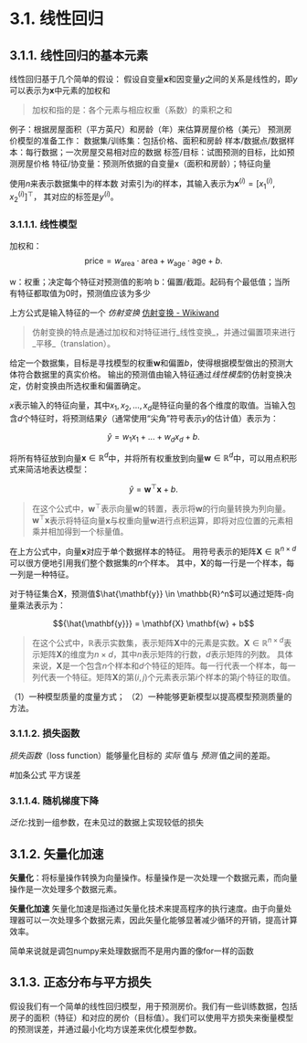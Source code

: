 # 3.1. 线性回归

## 3.1.1. 线性回归的基本元素
线性回归基于几个简单的假设：
假设自变量$\mathbf{x}$和因变量$y$之间的关系是线性的，即$y$可以表示为$\mathbf{x}$中元素的加权和
> 加权和指的是：各个元素与相应权重（系数）的乘积之和

例子：根据房屋面积（平方英尺）和房龄（年）来估算房屋价格（美元）
预测房价模型的准备工作：
数据集/训练集：包括价格、面积和房龄
样本/数据点/数据样本：每行数据；一次房屋交易相对应的数据
标签/目标：试图预测的目标，比如预测房屋价格
特征/协变量：预测所依据的自变量x（面积和房龄）；特征向量

使用$n$来表示数据集中的样本数
对索引为$i$的样本，其输入表示为$\mathbf{x}^{(i)} = [x_1^{(i)}, x_2^{(i)}]^\top$，
其对应的标签是$y^{(i)}$。

### 3.1.1.1. 线性模型
加权和：
$$\mathrm{price} = w_{\mathrm{area}} \cdot \mathrm{area} + w_{\mathrm{age}} \cdot \mathrm{age} + b.$$

w：权重；决定每个特征对预测值的影响
b：偏置/截距。起码有个最低值；当所有特征都取值为0时，预测值应该为多少

上方公式是输入特征的一个 _仿射变换_
[仿射变换 - Wikiwand](https://www.wikiwand.com/zh-hans/%E4%BB%BF%E5%B0%84%E5%8F%98%E6%8D%A2)
> 仿射变换的特点是通过加权和对特征进行_线性变换_，并通过偏置项来进行_平移_（translation）。

给定一个数据集，目标是寻找模型的权重$\mathbf{w}$和偏置$b$，使得根据模型做出的预测大体符合数据里的真实价格。
输出的预测值由输入特征通过*线性模型*的仿射变换决定，仿射变换由所选权重和偏置确定。

$x$表示输入的特征向量，其中$x_1, x_2, ..., x_d$是特征向量的各个维度的取值。当输入包含$d$个特征时，将预测结果$\hat{y}$（通常使用“尖角”符号表示$y$的估计值）表示为：

$$\hat{y} = w_1  x_1 + ... + w_d  x_d + b.$$

将所有特征放到向量$\mathbf{x} \in \mathbb{R}^d$中，并将所有权重放到向量$\mathbf{w} \in \mathbb{R}^d$中，可以用点积形式来简洁地表达模型：

$$\hat{y} = \mathbf{w}^\top \mathbf{x} + b.$$

> 在这个公式中，$\mathbf{w}^\top$表示向量$\mathbf{w}$的转置，表示将$\mathbf{w}$的行向量转换为列向量。$\mathbf{w}^\top \mathbf{x}$表示将特征向量$\mathbf{x}$与权重向量$\mathbf{w}$进行点积运算，即将对应位置的元素相乘并相加得到一个标量值。

在上方公式中，向量$\mathbf{x}$对应于单个数据样本的特征。
用符号表示的矩阵$\mathbf{X} \in \mathbb{R}^{n \times d}$可以很方便地引用我们整个数据集的$n$个样本。
其中，$\mathbf{X}$的每一行是一个样本，每一列是一种特征。

对于特征集合$\mathbf{X}$，预测值$\hat{\mathbf{y}} \in \mathbb{R}^n$可以通过矩阵-向量乘法表示为：

$${\hat{\mathbf{y}}} = \mathbf{X} \mathbf{w} + b$$

> 在这个公式中，$\mathbb{R}$表示实数集，表示矩阵$\mathbf{X}$中的元素是实数。$\mathbf{X} \in \mathbb{R}^{n \times d}$表示矩阵$\mathbf{X}$的维度为$n \times d$，其中$n$表示矩阵的行数，$d$表示矩阵的列数。
> 具体来说，$\mathbf{X}$是一个包含$n$个样本和$d$个特征的矩阵。每一行代表一个样本，每一列代表一个特征。矩阵$\mathbf{X}$的第$(i,j)$个元素表示第$i$个样本的第$j$个特征的取值。


（1）一种模型质量的度量方式； （2）一种能够更新模型以提高模型预测质量的方法。


### 3.1.1.2. 损失函数
_损失函数_（loss function）能够量化目标的 _实际_ 值与 _预测_ 值之间的差距。

#加条公式 平方误差

### 3.1.1.4. 随机梯度下降
_泛化_:找到一组参数，在未见过的数据上实现较低的损失

## 3.1.2. 矢量化加速
**矢量化**：将标量操作转换为向量操作。标量操作是一次处理一个数据元素，而向量操作是一次处理多个数据元素。

**矢量化加速**
矢量化加速是指通过矢量化技术来提高程序的执行速度。由于向量处理器可以一次处理多个数据元素，因此矢量化能够显著减少循环的开销，提高计算效率。

简单来说就是调包numpy来处理数据而不是用内置的像for一样的函数

## 3.1.3. 正态分布与平方损失
假设我们有一个简单的线性回归模型，用于预测房价。我们有一些训练数据，包括房子的面积（特征）和对应的房价（目标值）。我们可以使用平方损失来衡量模型的预测误差，并通过最小化均方误差来优化模型参数。
